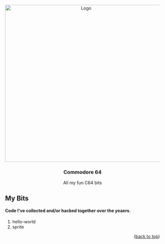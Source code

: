 <!-- PROJECT LOGO -->

<br />
<div id="top" align="center">
  <a href="https://github.com/github_username/repo_name">
    <img src="https://github.com//SteveHagins/SteveHagins.github.ioOld/blob/master/c64-icon.png?raw=true" alt="Logo" width="512" height="512">
  </a>

<h3 align="center">Commodore 64</h3>

<p align="center">
    All my fun C64 bits
  </p>
</div>

<!-- MY BITS -->

## My Bits

#### Code I've collected and/or hacked together over the yeaers.
1. hello-world
2. sprite

<p align="right">(<a href="#top">back to top</a>)</p>
